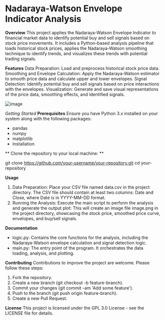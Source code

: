 # Nadaraya-Watson Envelope Indicator Analysis
****Overview****
This project applies the Nadaraya-Watson Envelope Indicator to financial market data to identify potential buy and sell signals based on stock price movements. It includes a Python-based analysis pipeline that loads historical stock prices, applies the Nadaraya-Watson smoothing technique to identify trends, and visualizes these trends with potential trading signals.

**Features**
Data Preparation: Load and preprocess historical stock price data.
Smoothing and Envelope Calculation: Apply the Nadaraya-Watson estimator to smooth price data and calculate upper and lower envelopes.
Signal Detection: Identify potential buy and sell signals based on price interactions with the envelopes.
Visualization: Generate and save visual representations of the price data, smoothing effects, and identified signals.

![image](https://github.com/rcc00n/CryptoBot/assets/123768783/d4929320-2c52-4c04-805d-589bd626499b)


*Getting Started*
**Prerequisites**
Ensure you have Python 3.x installed on your system along with the following packages:
- pandas
- numpy
- matplotlib
- Installation

** Clone the repository to your local machine: **

git clone https://github.com/your-username/your-repository.git
cd your-repository

**Usage**
1. Data Preparation: Place your CSV file named data.csv in the project directory. The CSV file should contain at least two columns: Date and Close, where Date is in YYYY-MM-DD format.
2. Running the Analysis:
Execute the main script to perform the analysis and generate the output plot: This will create an image file image.png in the project directory, showcasing the stock price, smoothed price curve, envelopes, and buy/sell signals.

**Documentation**
- logic.py: Contains the core functions for the analysis, including the Nadaraya-Watson envelope calculation and signal detection logic.
- main.py: The entry point of the program. It orchestrates the data loading, analysis, and plotting.

**Contributing**
Contributions to improve the project are welcome. Please follow these steps:

1. Fork the repository.
2. Create a new branch (git checkout -b feature-branch).
3. Commit your changes (git commit -am 'Add some feature').
4. Push to the branch (git push origin feature-branch).
5. Create a new Pull Request.

**License**
This project is licensed under the GPL 3.0 License - see the LICENSE file for details.
